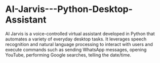 # AI-Jarvis---Python-Desktop-Assistant
AI Jarvis is a voice-controlled virtual assistant developed in Python that automates a variety of everyday desktop tasks. It leverages speech recognition and natural language processing to interact with users and execute commands such as sending WhatsApp messages, opening YouTube, performing Google searches, telling the date/time.
